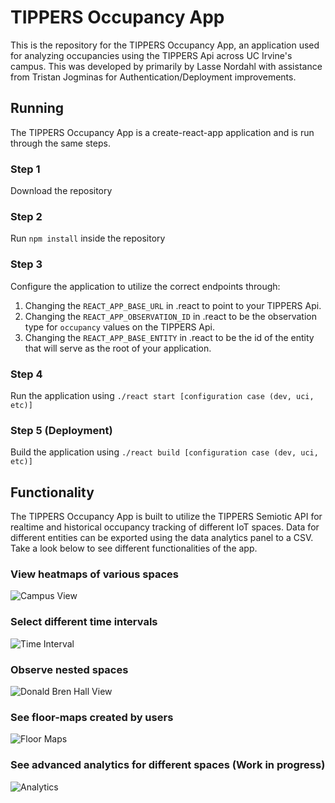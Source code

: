 # TIPPERS Occupancy App

This is the repository for the TIPPERS Occupancy App, an application used for analyzing occupancies using the TIPPERS Api across UC Irvine's campus. This was developed by primarily by Lasse Nordahl with assistance from Tristan Jogminas for Authentication/Deployment improvements.

## Running

The TIPPERS Occupancy App is a create-react-app application and is run through the same steps.

### Step 1

Download the repository

### Step 2

Run `npm install` inside the repository

### Step 3

Configure the application to utilize the correct endpoints through:
1. Changing the `REACT_APP_BASE_URL` in .react to point to your TIPPERS Api.
2. Changing the `REACT_APP_OBSERVATION_ID` in .react to be the observation type for `occupancy` values on the TIPPERS Api.
3. Changing the `REACT_APP_BASE_ENTITY` in .react to be the id of the entity that will serve as the root of your application.

### Step 4

Run the application using `./react start [configuration case (dev, uci, etc)]`

### Step 5 (Deployment)

Build the application using `./react build [configuration case (dev, uci, etc)]`

## Functionality 

The TIPPERS Occupancy App is built to utilize the TIPPERS Semiotic API for realtime and historical occupancy tracking of different IoT spaces. Data for different entities can be exported using the data analytics panel to a CSV. Take a look below to see different functionalities of the app.

### View heatmaps of various spaces
![Campus View](https://user-images.githubusercontent.com/13127625/79298585-6309c400-7e96-11ea-842f-762aceccac8d.png)

### Select different time intervals
![Time Interval](https://user-images.githubusercontent.com/13127625/79298720-cbf13c00-7e96-11ea-8ca6-fdb77023d00a.png)

### Observe nested spaces
![Donald Bren Hall View](https://user-images.githubusercontent.com/13127625/79298749-e2979300-7e96-11ea-935f-e1e5a2b11f2d.png)

### See floor-maps created by users
![Floor Maps](https://user-images.githubusercontent.com/13127625/79298797-08bd3300-7e97-11ea-9ef1-ea83892bad26.png)

### See advanced analytics for different spaces (Work in progress)
![Analytics](https://user-images.githubusercontent.com/13127625/79298766-efb48200-7e96-11ea-9f04-728fd097c5e8.png)

